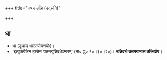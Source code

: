 +++
title="१५५ उन्नि (उद्+नि)"

+++

## धा
- धा (डुधाञ् धारणपोषणयोः)।
- 'इत्युक्त्वैकेन हस्तेन यतन्त्युन्निदधेऽम्बरम्' (भा० पु० १०।३०।२०)। **उन्निदधे उन्नमयामास उच्चिक्षेप।**
